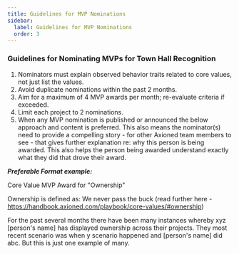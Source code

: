 ```yaml
---
title: Guidelines for MVP Nominations
sidebar:
  label: Guidelines for MVP Nominations
  order: 3
---
```


### Guidelines for Nominating MVPs for Town Hall Recognition

1. Nominators must explain observed behavior traits related to core values, not just list the values.
2. Avoid duplicate nominations within the past 2 months.
3. Aim for a maximum of 4 MVP awards per month; re-evaluate criteria if exceeded.
4. Limit each project to 2 nominations.
5. When any MVP nomination is published or announced the below approach and content is preferred. This also means the nominator(s) need to provide a compelling story - for other Axioned team members to see - that gives further explanation re: why this person is being awarded. This also helps the person being awarded understand exactly what they did that drove their award.

**_Preferable Format example:_**

Core Value MVP Award for "Ownership"

Ownership is defined as: We never pass the buck (read further here - <https://handbook.axioned.com/playbook/core-values/#ownership>)

For the past several months there have been many instances whereby xyz \[person's name\] has displayed ownership across their projects. They most recent scenario was when y scenario happened and \[person's name\] did abc. But this is just one example of many.